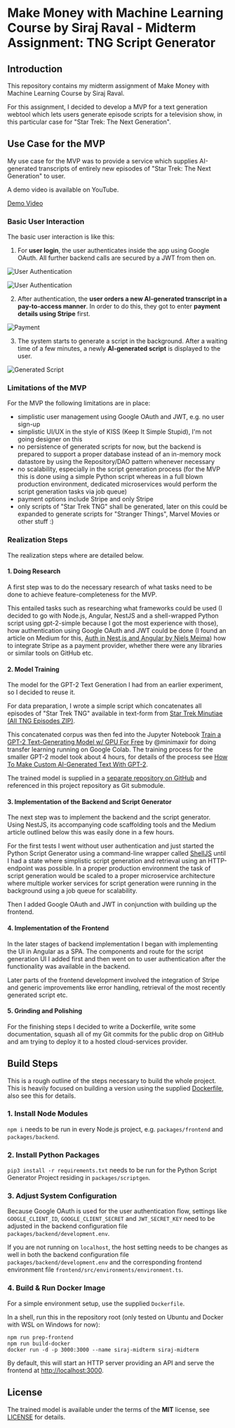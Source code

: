 # Make Money with Machine Learning Course by Siraj Raval - Midterm Assignment: TNG Script Generator

## Introduction

This repository contains my midterm assignment of Make Money with Machine Learning Course by Siraj Raval.

For this assignment, I decided to develop a MVP for a text generation webtool which lets users generate episode scripts for a television show, in this particular case for "Star Trek: The Next Generation".

## Use Case for the MVP

My use case for the MVP was to provide a service which supplies AI-generated transcripts of entirely new episodes of "Star Trek: The Next Generation" to user.

A demo video is available on YouTube.

[Demo Video](https://www.youtube.com/watch?v=K4_LOrml6Z4)

### Basic User Interaction

The basic user interaction is like this:

1. For **user login**, the user authenticates inside the app using Google OAuth. All further backend calls are secured by a JWT from then on.

![User Authentication](./doc/img/use-case-1a-authentication.png)

![User Authentication](./doc/img/use-case-1b-authentication.png)

2. After authentication, the **user orders a new AI-generated transcript in a pay-to-access manner**. In order to do this, they got to enter **payment details using Stripe** first.

![Payment](./doc/img/use-case-2-paywall.png)

3. The system starts to generate a script in the background. After a waiting time of a few minutes, a newly **AI-generated script** is displayed to the user.

![Generated Script](./doc/img/use-case-3-generated-script.png)

### Limitations of the MVP

For the MVP the following limitations are in place:

* simplistic user management using Google OAuth and JWT, e.g. no user sign-up
* simplistic UI/UX in the style of KISS (Keep It Simple Stupid), I'm not going designer on this
* no persistence of generated scripts for now, but the backend is prepared to support a proper database instead of an in-memory mock datastore by using the Repository/DAO pattern whenever necessary
* no scalability, especially in the script generation process (for the MVP this is done using a simple Python script whereas in a full blown production environment, dedicated microservices would perform the script generation tasks via job queue)
* payment options include Stripe and only Stripe
* only scripts of "Star Trek TNG" shall be generated, later on this could be expanded to generate scripts for "Stranger Things", Marvel Movies or other stuff :)

### Realization Steps

The realization steps where are detailed below.

#### 1. Doing Research

A first step was to do the necessary research of what tasks need to be done to achieve feature-completeness for the MVP.

This entailed tasks such as researching what frameworks could be used (I decided to go with Node.js, Angular, NestJS and a shell-wrapped Python script using gpt-2-simple because I got the most experience with those), how authentication using Google OAuth and JWT could be done (I found an article on Medium for this, [Auth in Nest.js and Angular
 by Niels Meima](https://medium.com/@nielsmeima/auth-in-nest-js-and-angular-463525b6e071)) how to integrate Stripe as a payment provider, whether there were any libraries or similar tools on GitHub etc.

#### 2. Model Training

The model for the GPT-2 Text Generation I had from an earlier experiment, so I decided to reuse it.

For data preparation, I wrote a simple script which concatenates all episodes of "Star Trek TNG" available in text-form from [Star Trek Minutiae (All TNG Episodes ZIP)](http://www.st-minutiae.com/resources/scripts/index.html#thenextgeneration).

This concatenated corpus was then fed into the Jupyter Notebook [Train a GPT-2 Text-Generating Model w/ GPU For Free](https://colab.research.google.com/drive/1VLG8e7YSEwypxU-noRNhsv5dW4NfTGce) by @minimaxir for doing transfer learning running on Google Colab.
The training process for the smaller GPT-2 model took about 4 hours, for details of the process see [How To Make Custom AI-Generated Text With GPT-2](https://minimaxir.com/2019/09/howto-gpt2).

The trained model is supplied in a [separate repository on GitHub](https://github.com/rgreschner/siraj-make-money-with-machine-learning-midterm-tng-scriptgen-data) and referenced in this project repository as Git submodule.

#### 3. Implementation of the Backend and Script Generator

The next step was to implement the backend and the script generator. Using NestJS, its accompanying code scaffolding tools and the Medium article outlined below this was easily done in a few hours.

For the first tests I went without user authentication and just started the Python Script Generator using a command-line wrapper called [ShellJS](https://www.npmjs.com/package/shelljs) until I had a state where simplistic script generation and retrieval using an HTTP-endpoint was possible.
In a proper production environment the task of script generation would be scaled to a proper microservice architecture where multiple worker services for script generation were running in the background using a job queue for scalability.

Then I added Google OAuth and JWT in conjunction with building up the frontend.

#### 4. Implementation of the Frontend

In the later stages of backend implementation I began with implementing the UI in Angular as a SPA.
The components and route for the script generation UI I added first and then went on to user authentication after the functionality was available in the backend.

Later parts of the frontend development involved the integration of Stripe and generic improvements like error handling, retrieval of the most recently generated script etc.

#### 5. Grinding and Polishing

For the finishing steps I decided to write a Dockerfile, write some documentation, squash all of my Git commits for the public drop on GitHub and am trying to deploy it to a hosted cloud-services provider.

## Build Steps

This is a rough outline of the steps necessary to build the whole project. This is heavily focused on building a version using the supplied [Dockerfile](./Dockerfile), also see this for details.

### 1. Install Node Modules

`npm i` needs to be run in every Node.js project, e.g. `packages/frontend` and `packages/backend`.

### 2. Install Python Packages

`pip3 install -r requirements.txt` needs to be run for the Python Script Generator Project residing in `packages/scriptgen`.

### 3. Adjust System Configuration

Because Google OAuth is used for the user authentication flow, settings like `GOOGLE_CLIENT_ID`, `GOOGLE_CLIENT_SECRET` and `JWT_SECRET_KEY` need to be adjusted in the backend configuration file `packages/backend/development.env`.

If you are not running on `localhost`, the host setting needs to be changes as well in both the backend configuration file `packages/backend/development.env` and the corresponding frontend environment file `frontend/src/environments/environment.ts`.

### 4. Build & Run Docker Image

For a simple environment setup, use the supplied `Dockerfile`.

In a shell, run this in the repository root (only tested on Ubuntu and Docker with WSL on Windows for now):

```
npm run prep-frontend
npm run build-docker
docker run -d -p 3000:3000 --name siraj-midterm siraj-midterm
```

By default, this will start an HTTP server providing an API and serve the frontend at [http://localhost:3000](http://localhost:3000).

## License

The trained model is available under the terms of the **MIT** license, see [LICENSE](./LICENSE) for details.